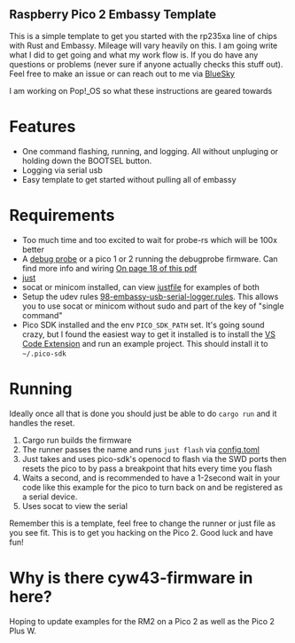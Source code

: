 ## Raspberry Pico 2 Embassy Template

This is a simple template to get you started with the rp235xa line of chips with Rust and Embassy. Mileage will vary heavily on this. I am going write what I did to get going and what my work flow is. If you do have any questions or problems (never sure if anyone actually checks this stuff out). Feel free to make an issue or can reach out to me via [BlueSky](https://bsky.app/profile/fatfingers.bsky.social)

I am working on Pop!_OS so what these instructions are geared towards

# Features
* One command flashing, running, and logging. All without unpluging or holding down the BOOTSEL button.
* Logging via serial usb
* Easy template to get started without pulling all of embassy

# Requirements
* Too much time and too excited to wait for probe-rs which will be 100x better
* A [debug probe](https://www.raspberrypi.com/products/debug-probe/) or a pico 1 or 2 running the debugprobe firmware. Can find more info and wiring [On page 18 of this pdf](https://datasheets.raspberrypi.com/pico/getting-started-with-pico.pdf)
* [just](https://just.systems/man/en/)
* socat or minicom installed, can view [justfile](./justfile) for examples of both
* Setup the udev rules [98-embassy-usb-serial-logger.rules](./98-embassy-usb-serial-logger.rules). This allows you to use socat or minicom without sudo and part of the key of "single command"
* Pico SDK installed and the env `PICO_SDK_PATH` set. It's going sound crazy, but I found the easiest way to get it installed is to install the [VS Code Extension](https://marketplace.visualstudio.com/items?itemName=raspberry-pi.raspberry-pi-pico) and run an example project. This should install it to `~/.pico-sdk`

# Running
Ideally once all that is done you should just be able to do `cargo run` and it handles the reset.
1. Cargo run builds the firmware
2. The runner passes the name and runs `just flash` via [config.toml](./.cargo/config.toml)
3. Just takes and uses pico-sdk's openocd to flash via the SWD ports then resets the pico to by pass a breakpoint that hits every time you flash
4. Waits a second, and is recommended to have a 1-2second wait in your code like this example for the pico to turn back on and be registered as a serial device.
5. Uses socat to view the serial

Remember this is a template, feel free to change the runner or just file as you see fit. This is to get you hacking on the Pico 2. Good luck and have fun!

# Why is there cyw43-firmware in here?
Hoping to update examples for the RM2 on a Pico 2 as well as the Pico 2 Plus W. 